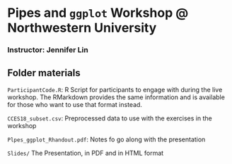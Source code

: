 # Pipes and `ggplot` Workshop @ Northwestern University

### Instructor: Jennifer Lin

## Folder materials

`ParticipantCode.R`: R Script for participants to engage with during the live workshop. The RMarkdown provides the same information and is available for those who want to use that format instead.

`CCES18_subset.csv`: Preprocessed data to use with the exercises in the workshop

`Plpes_ggplot_Rhandout.pdf`: Notes fo go along with the presentation

`Slides/` The Presentation, in PDF and in HTML format